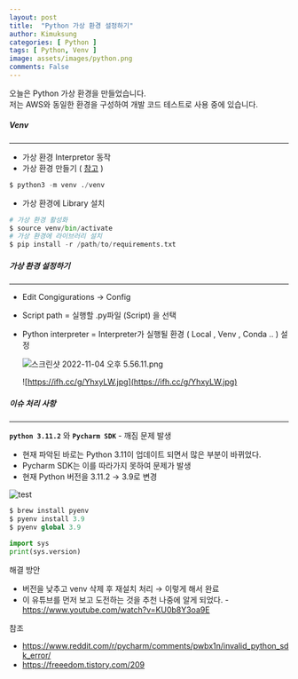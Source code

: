 ```yaml
---
layout: post
title:  "Python 가상 환경 설정하기"
author: Kimuksung
categories: [ Python ]
tags: [ Python, Venv ]
image: assets/images/python.png
comments: False
---
```


오늘은 Python 가상 환경을 만들었습니다.  
저는 AWS와 동일한 환경을 구성하여 개발 코드 테스트로 사용 중에 있습니다.

##### Venv

---

- 가상 환경 Interpretor 동작
- 가상 환경 만들기 ( [참고](https://docs.python.org/ko/3/library/venv.html) )

```python
$ python3 -m venv ./venv
```

- 가상 환경에 Library 설치

```python
# 가상 환경 활성화
$ source venv/bin/activate
# 가상 환경에 라이브러리 설치
$ pip install -r /path/to/requirements.txt
```

##### 가상 환경 설정하기

---
- Edit Congigurations → Config
- Script path = 실행할 .py파일 (Script) 을 선택
- Python interpreter = Interpreter가 실행될 환경 ( Local , Venv , Conda .. ) 설정
    
    ![스크린샷 2022-11-04 오후 5.56.11.png](https://ifh.cc/g/TvpG7f.png)
    
    ![https://ifh.cc/g/YhxyLW.jpg](https://ifh.cc/g/YhxyLW.jpg)


##### 이슈 처리 사항
---
**`python 3.11.2`** 와 **`Pycharm SDK`** - 깨짐 문제 발생
- 현재 파악된 바로는 Python 3.11이 업데이트 되면서 많은 부분이 바뀌었다.
- Pycharm SDK는 이를 따라가지 못하여 문제가 발생
- 현재 Python 버전을 3.11.2 → 3.9로 변경

![test](https://ifh.cc/g/ZlBSDr.png)

```python
$ brew install pyenv
$ pyenv install 3.9
$ pyenv global 3.9
```

```python
import sys
print(sys.version)
```

해결 방안
- 버전을 낮추고 venv 삭제 후 재설치 처리 → 이렇게 해서 완료
- 이 유튜브를 먼저 보고 도전하는 것을 추천 나중에 알게 되었다. - https://www.youtube.com/watch?v=KU0b8Y3oa9E

참조
- https://www.reddit.com/r/pycharm/comments/pwbx1n/invalid_python_sdk_error/
- https://freeedom.tistory.com/209